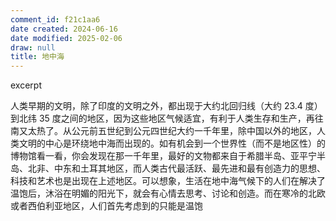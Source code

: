 ```yaml
---
comment_id: f21c1aa6
date created: 2024-06-16
date modified: 2025-02-06
draw: null
title: 地中海
---
```

excerpt

<!-- more -->

人类早期的文明，除了印度的文明之外，都出现于大约北回归线（大约 23.4 度）到北纬 35 度之间的地区，因为这些地区气候适宜，有利于人类生存和生产，再往南又太热了。从公元前五世纪到公元四世纪大约一千年里，除中国以外的地区，人类文明的中心是环绕地中海而出现的。如有机会到一个世界性（而不是地区性）的博物馆看一看，你会发现在那一千年里，最好的文物都来自于希腊半岛、亚平宁半岛、北非、中东和土耳其地区，而人类古代最活跃、最先进和最有创造力的思想、科技和艺术也是出现在上述地区。可以想象，生活在地中海气候下的人们在解决了温饱后，沐浴在明媚的阳光下，就会有心情去思考、讨论和创造。而在寒冷的北欧或者西伯利亚地区，人们首先考虑到的只能是温饱
